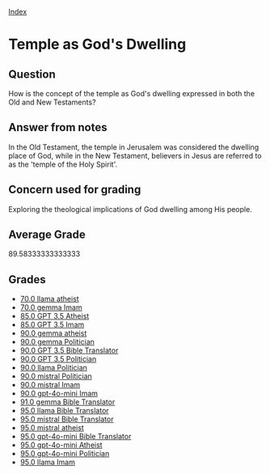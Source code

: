 
[Index](../../index.md)
# Temple as God's Dwelling
## Question
How is the concept of the temple as God's dwelling expressed in both the Old and New Testaments?

## Answer from notes
In the Old Testament, the temple in Jerusalem was considered the dwelling place of God, while in the New Testament, believers in Jesus are referred to as the 'temple of the Holy Spirit'.

## Concern used for grading
Exploring the theological implications of God dwelling among His people.

## Average Grade
89.58333333333333

## Grades
 * [70.0 llama atheist](../answers/llama_atheist/Temple_as_God_s_Dwelling.md)
 * [70.0 gemma Imam](../answers/gemma_Imam/Temple_as_God_s_Dwelling.md)
 * [85.0 GPT 3.5 Atheist](../answers/GPT_3.5_Atheist/Temple_as_God_s_Dwelling.md)
 * [85.0 GPT 3.5 Imam](../answers/GPT_3.5_Imam/Temple_as_God_s_Dwelling.md)
 * [90.0 gemma atheist](../answers/gemma_atheist/Temple_as_God_s_Dwelling.md)
 * [90.0 gemma Politician](../answers/gemma_Politician/Temple_as_God_s_Dwelling.md)
 * [90.0 GPT 3.5 Bible Translator](../answers/GPT_3.5_Bible_Translator/Temple_as_God_s_Dwelling.md)
 * [90.0 GPT 3.5 Politician](../answers/GPT_3.5_Politician/Temple_as_God_s_Dwelling.md)
 * [90.0 llama Politician](../answers/llama_Politician/Temple_as_God_s_Dwelling.md)
 * [90.0 mistral Politician](../answers/mistral_Politician/Temple_as_God_s_Dwelling.md)
 * [90.0 mistral Imam](../answers/mistral_Imam/Temple_as_God_s_Dwelling.md)
 * [90.0 gpt-4o-mini Imam](../answers/gpt-4o-mini_Imam/Temple_as_God_s_Dwelling.md)
 * [91.0 gemma Bible Translator](../answers/gemma_Bible_Translator/Temple_as_God_s_Dwelling.md)
 * [95.0 llama Bible Translator](../answers/llama_Bible_Translator/Temple_as_God_s_Dwelling.md)
 * [95.0 mistral Bible Translator](../answers/mistral_Bible_Translator/Temple_as_God_s_Dwelling.md)
 * [95.0 mistral atheist](../answers/mistral_atheist/Temple_as_God_s_Dwelling.md)
 * [95.0 gpt-4o-mini Bible Translator](../answers/gpt-4o-mini_Bible_Translator/Temple_as_God_s_Dwelling.md)
 * [95.0 gpt-4o-mini Atheist](../answers/gpt-4o-mini_Atheist/Temple_as_God_s_Dwelling.md)
 * [95.0 gpt-4o-mini Politician](../answers/gpt-4o-mini_Politician/Temple_as_God_s_Dwelling.md)
 * [95.0 llama Imam](../answers/llama_Imam/Temple_as_God_s_Dwelling.md)
